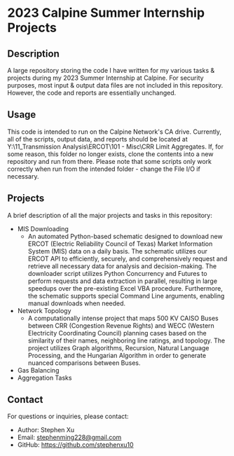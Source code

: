 # 2023 Calpine Summer Internship Projects

## Description

A large repository storing the code I have written for my various tasks & projects during my 2023 Summer Internship at Calpine. For security purposes, most input & output data
files are not included in this repository. However, the code and reports are essentially unchanged.

## Usage

This code is intended to run on the Calpine Network's CA drive. Currently, all of the scripts, output data, and reports should be located at 
Y:\11_Transmission Analysis\ERCOT\101 - Misc\CRR Limit Aggregates. If, for some reason, this folder no longer exists, clone the contents into
a new repository and run from there. Please note that some scripts only work correctly when run from the intended folder - change the File I/O 
if necessary.

## Projects

A brief description of all the major projects and tasks in this repository:
  - MIS Downloading
      - An automated Python-based schematic designed to download new ERCOT (Electric Reliability Council of Texas) Market Information System (MIS) data on a daily basis. The schematic utilizes our ERCOT API to efficiently,         securely, and comprehensively request and retrieve all necessary data for analysis and decision-making. The downloader script utilizes Python Concurrency and Futures to perform requests and data extraction in                parallel, resulting in large speedups over the pre-existing Excel VBA procedure. Furthermore, the schematic supports special Command Line arguments, enabling manual downloads when needed.
  - Network Topology
      - A computationally intense project that maps 500 KV CAISO Buses between CRR (Congestion Revenue Rights) and WECC (Western Electricity Coordinating Council) planning cases based on the similarity of their names, 
        neighboring line ratings, and topology. The project utilizes Graph algorithms, Recursion, Natural Language Processing, and the Hungarian Algorithm in order to generate nuanced comparisons between Buses.
  - Gas Balancing
  - Aggregation Tasks

## Contact

For questions or inquiries, please contact:

- Author: Stephen Xu
- Email: stephenming228@gmail.com
- GitHub: https://github.com/stephenxu10
